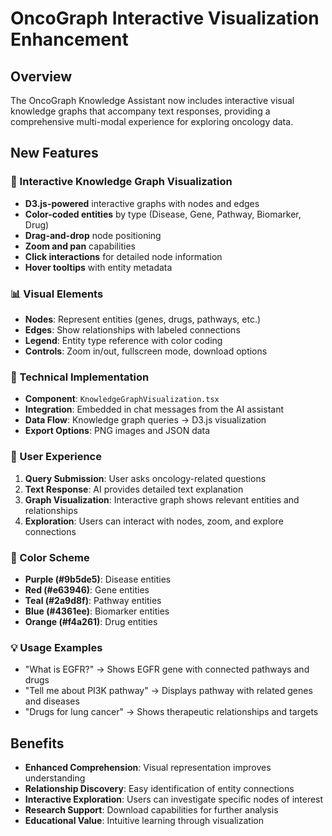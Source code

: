 # OncoGraph Interactive Visualization Enhancement

## Overview
The OncoGraph Knowledge Assistant now includes interactive visual knowledge graphs that accompany text responses, providing a comprehensive multi-modal experience for exploring oncology data.

## New Features

### 🎨 Interactive Knowledge Graph Visualization
- **D3.js-powered** interactive graphs with nodes and edges
- **Color-coded entities** by type (Disease, Gene, Pathway, Biomarker, Drug)
- **Drag-and-drop** node positioning
- **Zoom and pan** capabilities
- **Click interactions** for detailed node information
- **Hover tooltips** with entity metadata

### 📊 Visual Elements
- **Nodes**: Represent entities (genes, drugs, pathways, etc.)
- **Edges**: Show relationships with labeled connections
- **Legend**: Entity type reference with color coding
- **Controls**: Zoom in/out, fullscreen mode, download options

### 🔧 Technical Implementation
- **Component**: `KnowledgeGraphVisualization.tsx`
- **Integration**: Embedded in chat messages from the AI assistant
- **Data Flow**: Knowledge graph queries → D3.js visualization
- **Export Options**: PNG images and JSON data

### 🎯 User Experience
1. **Query Submission**: User asks oncology-related questions
2. **Text Response**: AI provides detailed text explanation
3. **Graph Visualization**: Interactive graph shows relevant entities and relationships
4. **Exploration**: Users can interact with nodes, zoom, and explore connections

### 🎨 Color Scheme
- **Purple (#9b5de5)**: Disease entities
- **Red (#e63946)**: Gene entities  
- **Teal (#2a9d8f)**: Pathway entities
- **Blue (#4361ee)**: Biomarker entities
- **Orange (#f4a261)**: Drug entities

### 💡 Usage Examples
- "What is EGFR?" → Shows EGFR gene with connected pathways and drugs
- "Tell me about PI3K pathway" → Displays pathway with related genes and diseases
- "Drugs for lung cancer" → Shows therapeutic relationships and targets

## Benefits
- **Enhanced Comprehension**: Visual representation improves understanding
- **Relationship Discovery**: Easy identification of entity connections
- **Interactive Exploration**: Users can investigate specific nodes of interest
- **Research Support**: Download capabilities for further analysis
- **Educational Value**: Intuitive learning through visualization
